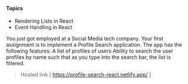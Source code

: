 #### Topics

- Rendering Lists in React
- Event Handling in React

You just got employed at a Social Media tech company. Your first assignment is to implement a Profile Search application.
The app has the following features:
A list of profiles of users
Ability to search the user profiles by name such that as you type into the search bar, the list is filtered.

> Hosted link [ https://profile-search-react.netlify.app/ ]
